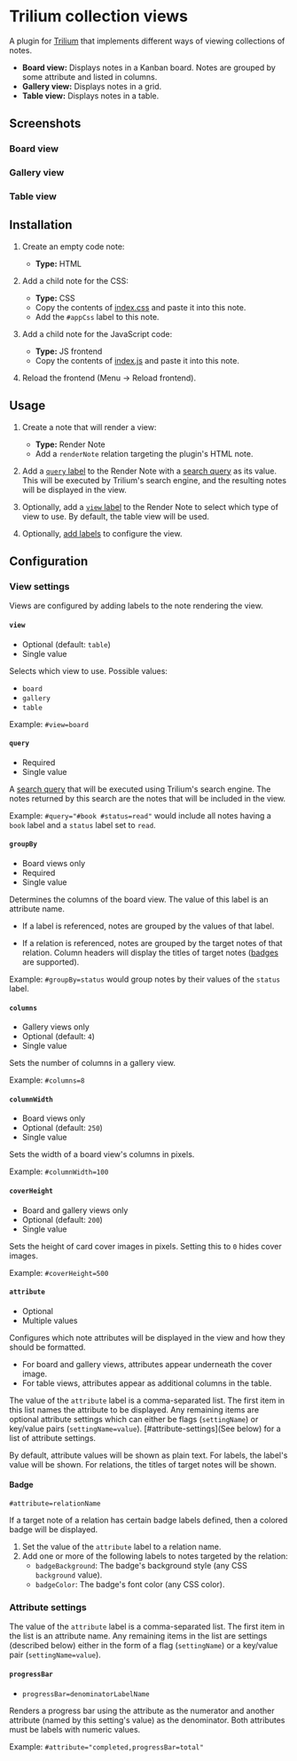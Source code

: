 # Trilium collection views

A plugin for [Trilium](https://github.com/zadam/trilium) that implements different ways of viewing collections of notes.

- **Board view:** Displays notes in a Kanban board. Notes are grouped by some attribute and listed in columns.
- **Gallery view:** Displays notes in a grid.
- **Table view:** Displays notes in a table.

## Screenshots

### Board view

### Gallery view

### Table view

## Installation

1. Create an empty code note:

   - **Type:** HTML

2. Add a child note for the CSS:

   - **Type:** CSS
   - Copy the contents of [index.css](src/index.css) and paste it into this note.
   - Add the `#appCss` label to this note.

3. Add a child note for the JavaScript code:

   - **Type:** JS frontend
   - Copy the contents of [index.js](src/index.js) and paste it into this note.

4. Reload the frontend (Menu → Reload frontend).

## Usage

1. Create a note that will render a view:

   - **Type:** Render Note
   - Add a `renderNote` relation targeting the plugin's HTML note.

2. Add a [`query` label](#query) to the Render Note with a [search query](https://github.com/zadam/trilium/wiki/Search) as its value. This will be executed by Trilium's search engine, and the resulting notes will be displayed in the view.

3. Optionally, add a [`view` label](#view) to the Render Note to select which type of view to use. By default, the table view will be used.

4. Optionally, [add labels](#configuration) to configure the view.

## Configuration

### View settings

Views are configured by adding labels to the note rendering the view.

#### `view`

- Optional (default: `table`)
- Single value

Selects which view to use. Possible values:

- `board`
- `gallery`
- `table`

Example: `#view=board`

#### `query`

- Required
- Single value

A [search query](https://github.com/zadam/trilium/wiki/Search) that will be executed using Trilium's search engine. The notes returned by this search are the notes that will be included in the view.

Example: `#query="#book #status=read"` would include all notes having a `book` label and a `status` label set to `read`.

#### `groupBy`

- Board views only
- Required
- Single value

Determines the columns of the board view. The value of this label is an attribute name.

- If a label is referenced, notes are grouped by the values of that label.

- If a relation is referenced, notes are grouped by the target notes of that relation. Column headers will display the titles of target notes ([badges](#badge) are supported).

Example: `#groupBy=status` would group notes by their values of the `status` label.

#### `columns`

- Gallery views only
- Optional (default: `4`)
- Single value

Sets the number of columns in a gallery view.

Example: `#columns=8`

#### `columnWidth`

- Board views only
- Optional (default: `250`)
- Single value

Sets the width of a board view's columns in pixels.

Example: `#columnWidth=100`

#### `coverHeight`

- Board and gallery views only
- Optional (default: `200`)
- Single value

Sets the height of card cover images in pixels. Setting this to `0` hides cover images.

Example: `#coverHeight=500`

#### `attribute`

- Optional
- Multiple values

Configures which note attributes will be displayed in the view and how they should be formatted.

* For board and gallery views, attributes appear underneath the cover image.
* For table views, attributes appear as additional columns in the table.

The value of the `attribute` label is a comma-separated list. The first item in this list names the attribute to be displayed. Any remaining items are optional attribute settings which can either be flags (`settingName`) or key/value pairs (`settingName=value`). [#attribute-settings](See below) for a list of attribute settings.

By default, attribute values will be shown as plain text. For labels, the label's value will be shown. For relations, the titles of target notes will be shown.

#### Badge

`#attribute=relationName`

If a target note of a relation has certain badge labels defined, then a colored badge will be displayed.

1. Set the value of the `attribute` label to a relation name.
2. Add one or more of the following labels to notes targeted by the relation:
   - `badgeBackground`: The badge's background style (any CSS `background` value).
   - `badgeColor`: The badge's font color (any CSS color).

### Attribute settings

The value of the `attribute` label is a comma-separated list. The first item in the list is an attribute name. Any remaining items in the list are settings (described below) either in the form of a flag (`settingName`) or a key/value pair (`settingName=value`).

#### `progressBar`

* `progressBar=denominatorLabelName`

Renders a progress bar using the attribute as the numerator and another attribute (named by this setting's value) as the denominator. Both attributes must be labels with numeric values.

Example: `#attribute="completed,progressBar=total"`
